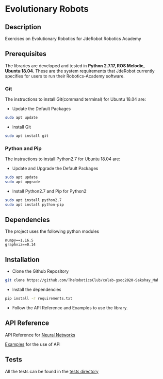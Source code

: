# Evolutionary Robots

## Description
Exercises on Evolutionary Robotics for JdeRobot Robotics Academy

## Prerequisites
The libraries are developed and tested in **Python 2.7.17, ROS Melodic, Ubuntu 18.04**. These are the system requirements that JdeRobot currently specifies for users to run their Robotics-Academy software.

### Git
The instructions to install Git(command terminal) for Ubuntu 18.04 are:

- Update the Default Packages

```bash
sudo apt update
```

- Install Git

```bash
sudo apt install git
```

### Python and Pip
The instructions to install Python2.7 for Ubuntu 18.04 are:

- Update and Upgrade the Default Packages

```bash
sudo apt update
sudo apt upgrade
```

- Install Python2.7 and Pip for Python2

```bash
sudo apt install python2.7
sudo apt install python-pip
```

## Dependencies
The project uses the following python modules

```
numpy==1.16.5
graphviz==0.14
```

## Installation
- Clone the Github Repository

```bash
git clone https://github.com/TheRoboticsClub/colab-gsoc2020-Sakshay_Mahna
```

- Install the dependencies

```bash
pip install -r requirements.txt
```

- Follow the API Reference and Examples to use the library.

## API Reference

API Reference for [Neural Networks](./neural_networks/README.md)

[Examples](./examples) for the use of API


## Tests

All the tests can be found in the [tests directory](./tests)


